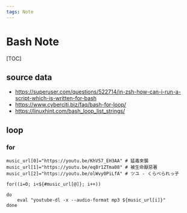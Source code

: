 ```yaml
---
tags: Note
---
```


# Bash Note

[TOC]

## source data

- https://superuser.com/questions/522714/in-zsh-how-can-i-run-a-script-which-is-written-for-bash
- https://www.cyberciti.biz/faq/bash-for-loop/
- https://linuxhint.com/bash_loop_list_strings/

## loop

### for

```bash=
music_url[0]="https://youtu.be/KhV57_EH3AA" # 猛毒來襲
music_url[1]="https://youtu.be/eq8r1ZTma08" # 被生命厭惡著
music_url[2]="https://youtu.be/olWvy0PiLfA" # ツユ - くらべられっ子

for((i=0; i<${#music_url[@]}; i++))

do
    eval "youtube-dl -x --audio-format mp3 ${music_url[i]}"
done
```